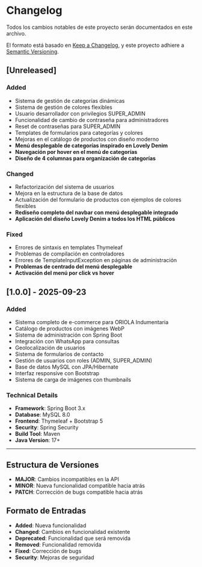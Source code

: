 # Changelog

Todos los cambios notables de este proyecto serán documentados en este archivo.

El formato está basado en [Keep a Changelog](https://keepachangelog.com/es-ES/1.0.0/),
y este proyecto adhiere a [Semantic Versioning](https://semver.org/spec/v2.0.0.html).

## [Unreleased]

### Added
- Sistema de gestión de categorías dinámicas
- Sistema de gestión de colores flexibles
- Usuario desarrollador con privilegios SUPER_ADMIN
- Funcionalidad de cambio de contraseña para administradores
- Reset de contraseñas para SUPER_ADMIN
- Templates de formularios para categorías y colores
- Mejoras en el catálogo de productos con diseño moderno
- **Menú desplegable de categorías inspirado en Lovely Denim**
- **Navegación por hover en el menú de categorías**
- **Diseño de 4 columnas para organización de categorías**

### Changed
- Refactorización del sistema de usuarios
- Mejora en la estructura de la base de datos
- Actualización del formulario de productos con ejemplos de colores flexibles
- **Rediseño completo del navbar con menú desplegable integrado**
- **Aplicación del diseño Lovely Denim a todos los HTML públicos**

### Fixed
- Errores de sintaxis en templates Thymeleaf
- Problemas de compilación en controladores
- Errores de TemplateInputException en páginas de administración
- **Problemas de centrado del menú desplegable**
- **Activación del menú por click vs hover**

## [1.0.0] - 2025-09-23

### Added
- Sistema completo de e-commerce para ORIOLA Indumentaria
- Catálogo de productos con imágenes WebP
- Sistema de administración con Spring Boot
- Integración con WhatsApp para consultas
- Geolocalización de usuarios
- Sistema de formularios de contacto
- Gestión de usuarios con roles (ADMIN, SUPER_ADMIN)
- Base de datos MySQL con JPA/Hibernate
- Interfaz responsive con Bootstrap
- Sistema de carga de imágenes con thumbnails

### Technical Details
- **Framework**: Spring Boot 3.x
- **Database**: MySQL 8.0
- **Frontend**: Thymeleaf + Bootstrap 5
- **Security**: Spring Security
- **Build Tool**: Maven
- **Java Version**: 17+

---

## Estructura de Versiones

- **MAJOR**: Cambios incompatibles en la API
- **MINOR**: Nueva funcionalidad compatible hacia atrás
- **PATCH**: Corrección de bugs compatible hacia atrás

## Formato de Entradas

- **Added**: Nueva funcionalidad
- **Changed**: Cambios en funcionalidad existente
- **Deprecated**: Funcionalidad que será removida
- **Removed**: Funcionalidad removida
- **Fixed**: Corrección de bugs
- **Security**: Mejoras de seguridad
